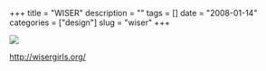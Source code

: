 +++
title = "WISER"
description = ""
tags = []
date = "2008-01-14"
categories = ["design"]
slug = "wiser"
+++


 

  <div id="screens-thumbs" class="clearfix">
    <div class="txt-center" id="design-submission"><a href="http://wisergirls.org/"><img id='bluga-thumbnail-1142' class='bluga-thumbnail large' src='/media/bluga/
wt47f2822d170b8_0.jpg'/></a></div>  
  </div>   
<p><a href="http://wisergirls.org/">http://wisergirls.org/</a></p>




